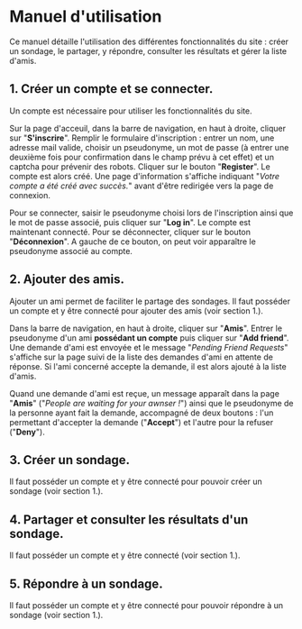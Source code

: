 # Manuel d'utilisation
Ce manuel détaille l'utilisation des différentes fonctionnalités du site : créer un sondage, le partager, y répondre, consulter les résultats et gérer la liste d'amis.

## 1. Créer un compte et se connecter.
Un compte est nécessaire pour utiliser les fonctionnalités du site.

Sur la page d'acceuil, dans la barre de navigation, en haut à droite, cliquer sur "**S'inscrire**". Remplir le formulaire d'inscription : entrer un nom, une adresse mail valide, choisir un pseudonyme, un mot de passe (à entrer une deuxième fois pour confirmation dans le champ prévu à cet effet) et un captcha pour prévenir des robots. Cliquer sur le bouton "**Register**". Le compte est alors créé. Une page d'information s'affiche indiquant "*Votre compte a été créé avec succès.*" avant d'être redirigée vers la page de connexion.

Pour se connecter, saisir le pseudonyme choisi lors de l'inscription ainsi que le mot de passe associé, puis cliquer sur "**Log in**". Le compte est maintenant connecté. Pour se déconnecter, cliquer sur le bouton "**Déconnexion**". A gauche de ce bouton, on peut voir apparaître le pseudonyme associé au compte.

## 2. Ajouter des amis.
Ajouter un ami permet de faciliter le partage des sondages.
Il faut posséder un compte et y être connecté pour ajouter des amis (voir section 1.).

Dans la barre de navigation, en haut à droite, cliquer sur "**Amis**". Entrer le pseudonyme d'un ami **possédant un compte** puis cliquer sur "**Add friend**". Une demande d'ami est envoyée et le message "*Pending Friend Requests*" s'affiche sur la page suivi de la liste des demandes d'ami en attente de réponse. Si l'ami concerné accepte la demande, il est alors ajouté à la liste d'amis.

Quand une demande d'ami est reçue, un message apparaît dans la page "**Amis**" ("*People are waiting for your awnser !*") ainsi que le pseudonyme de la personne ayant fait la demande, accompagné de deux boutons : l'un permettant d'accepter la demande ("**Accept**") et l'autre pour la refuser ("**Deny**").

## 3. Créer un sondage.
Il faut posséder un compte et y être connecté pour pouvoir créer un sondage (voir section 1.).

## 4. Partager et consulter les résultats d'un sondage.
Il faut posséder un compte et y être connecté (voir section 1.).

## 5. Répondre à un sondage.
Il faut posséder un compte et y être connecté pour pouvoir répondre à un sondage (voir section 1.).
